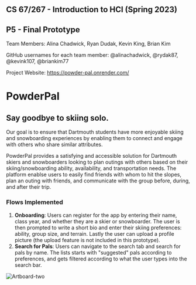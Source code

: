 ## CS 67/267 - Introduction to HCI (Spring 2023) 
## P5 - Final Prototype
Team Members: Alina Chadwick, Ryan Dudak, Kevin King, Brian Kim

GitHub usernames for each team member: @alinachadwick, @rydak87, @kevink107, @briankim77

Project Website: https://powder-pal.onrender.com/

# PowderPal
## Say goodbye to skiing solo.
Our goal is to ensure that Dartmouth students have more enjoyable skiing and snowboarding experiences by enabling them to connect and engage with others who share similar attributes.

PowderPal provides a satisfying and accessible solution for Dartmouth skiers and snowboarders looking to plan outings with others based on their skiing/snowboarding ability, availability, and transportation needs. The platform enablse users to easily find friends with whom to hit the slopes, plan an outing with friends, and communicate with the group before, during, and after their trip.

### Flows Implemented
1. **Onboarding**: Users can register for the app by entering their name, class year, and whether they are a skier or snowboarder. The user is then prompted to write a short bio and enter their skiing preferences: ability, group size, and terrain. Lastly the user can upload a profile picture (the upload feature is not included in this prototype).
2. **Search for Pals**: Users can navigate to the search tab and search for pals by name. The lists starts with "suggested" pals according to preferences, and gets filtered according to what the user types into the search bar.


![Artboard-two](https://github.com/Intro-to-HCI-Spring-2023/p5_v2-Group-2/assets/76986782/119d2949-eaf2-4368-9a5a-e27c6bf530cd)
